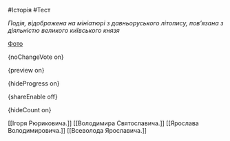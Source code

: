 #Історія #Тест

*Подія, відображена на мініатюрі з давньоруського літопису, пов’язана з діяльністю великого київського князя*

[Фото](https://zno.osvita.ua//doc/images/znotest/7/764/1.png)

{noChangeVote on}

{preview on}

{hideProgress on}

{shareEnable off}

{hideCount on}

[[Ігоря Рюриковича.]]
[[Володимира Святославича.]]
[[Ярослава Володимировича.]]
[[Всеволода Ярославича.]]
